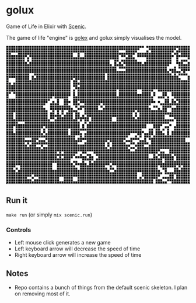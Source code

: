 # golux

Game of Life in Elixir with [Scenic](https://github.com/boydm/scenic).

The game of life "engine" is [golex](https://github.com/vorce/golex) and golux simply visualises the model.

![Bad gif of golux in action](golux.gif)

## Run it

`make run` (or simply `mix scenic.run`)

### Controls

- Left mouse click generates a new game
- Left keyboard arrow will decrease the speed of time
- Right keyboard arrow will increase the speed of time

## Notes

- Repo contains a bunch of things from the default scenic skeleton. I plan on removing
most of it.
